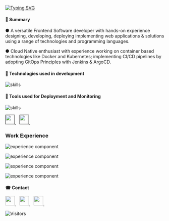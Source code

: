
[![Typing SVG](https://readme-typing-svg.demolab.com/?lines=🏼Hi+there+👋,+this+is+Yash;Welcome+to+the+GitHub+profile)](https://git.io/typing-svg)

#### 📝 Summary
● A versatile Frontend Software developer with hands-on experience designing, developing, deploying implementing web applications & solutions using a range of technologies and programming languages.

● Cloud Native enthusiast with experience working on container based technologies like
Docker and Kubernetes; implementing CI/CD pipelines by adopting GitOps Principles with Jenkins & ArgoCD.



#### 🔧 Technologies used in development 

![skills](https://skillicons.dev/icons?i=html,css,sass,js,go,nodejs,react,mongodb,jquery&theme=light)

#### 🔧 Tools used for Deployment and Monitoring

![skills](https://skillicons.dev/icons?i=git,github,linux,bash,vim,docker,kubernetes,ansible,jenkins,prometheus&theme=light)


<a href="">
    <img width="30px" src="https://www.vectorlogo.zone/logos/helmsh/helmsh-icon.svg" />
  </a>&ensp;
<a href="">
    <img width="30px" src="https://www.vectorlogo.zone/logos/argoprojio/argoprojio-icon.svg" />
  </a>&ensp;

### Work Experience

![experience component](https://readme-components.vercel.app/api?component=experience&company=ucal&role=Research%20Assistant&fill=0033a0)

![experience component](https://readme-components.vercel.app/api?component=experience&company=dineout&role=Frontend%20Developer%20Intern&fill=000000)

![experience component](https://readme-components.vercel.app/api?component=experience&company=iiserbhopal&role=Project%20Intern&fill=0033a0)


![experience component](https://readme-components.vercel.app/api?component=experience&company=frontrow&role=Product%20Manager%20intern&fill=000000)



#### ☎ Contact
<a href="https://www.linkedin.com/in/yashrv/">
    <img width="30px" src="https://www.vectorlogo.zone/logos/linkedin/linkedin-icon.svg" />
  </a>&ensp;

<a href="https://www.twitter.com/in/yashrv/">
    <img width="30px" src="https://www.vectorlogo.zone/logos/twitter/twitter-icon.svg" />
  </a>&ensp;
  
  <a href="https://yash-rv.medium.com/">
    <img width="30px" src="https://www.vectorlogo.zone/logos/medium/medium-tile.svg" />
  </a>&ensp;
  
  ![Visitors](https://visitor-badge.laobi.icu/badge?page_id=YashV1729.YashV1729)
